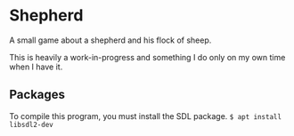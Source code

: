 # Shepherd

A small game about a shepherd and his flock of sheep.

This is heavily a work-in-progress and something I do only on my own time when I have it.

## Packages

To compile this program, you must install the SDL package.
`$ apt install libsdl2-dev`